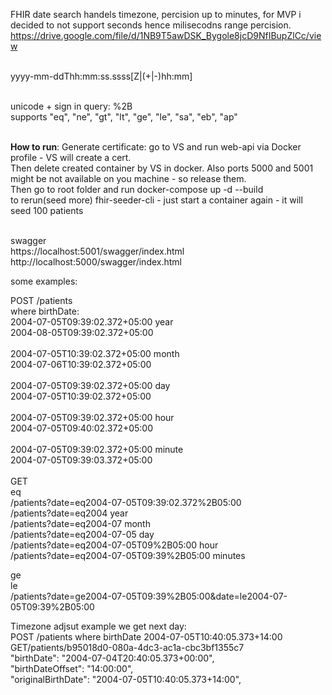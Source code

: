 FHIR date search handels timezone, percision up to minutes, for MVP i decided to not support seconds hence milisecodns range percision.<br>
https://drive.google.com/file/d/1NB9T5awDSK_Bygole8jcD9NfIBupZlCc/view<br><br>

yyyy-mm-ddThh:mm:ss.ssss[Z|(+|-)hh:mm]<br><br>

unicode + sign in query: %2B<br>
supports "eq", "ne", "gt", "lt", "ge", "le", "sa", "eb", "ap"<br><br>

**How to run**:
Generate certificate: go to VS and run web-api via Docker profile - VS will create a cert.<br>
Then delete created container by VS in docker. Also ports 5000 and 5001 might be not available on you machine - so release them.<br>
Then go to root folder and run docker-compose up -d --build<br>
to rerun(seed more) fhir-seeder-cli - just start a container again - it will seed 100 patients<br><br>

swagger<br>
https://localhost:5001/swagger/index.html<br>
http://localhost:5000/swagger/index.html<br>

some examples:<br>

POST /patients<br>
where birthDate:<br>
2004-07-05T09:39:02.372+05:00 year<br>
2004-08-05T09:39:02.372+05:00<br>
<br>
2004-07-05T10:39:02.372+05:00 month<br>
2004-07-06T10:39:02.372+05:00<br>
<br>
2004-07-05T09:39:02.372+05:00 day<br>
2004-07-05T10:39:02.372+05:00<br>
<br>
2004-07-05T09:39:02.372+05:00 hour<br>
2004-07-05T09:40:02.372+05:00<br>
<br>
2004-07-05T09:39:02.372+05:00 minute<br>
2004-07-05T09:39:03.372+05:00<br>
<br>
GET<br>
eq<br>
/patients?date=eq2004-07-05T09:39:02.372%2B05:00<br>
/patients?date=eq2004 year<br>
/patients?date=eq2004-07 month<br>
/patients?date=eq2004-07-05 day<br>
/patients?date=eq2004-07-05T09%2B05:00 hour<br>
/patients?date=eq2004-07-05T09:39%2B05:00 minutes<br>

ge<br>
le<br>
/patients?date=ge2004-07-05T09:39%2B05:00&date=le2004-07-05T09:39%2B05:00<br>

Timezone adjsut example we get next day:<br>
POST /patients where birthDate 2004-07-05T10:40:05.373+14:00<br>
GET/patients/b95018d0-080a-4dc3-ac1a-cbc3bf1355c7<br>
        "birthDate": "2004-07-04T20:40:05.373+00:00",<br>
        "birthDateOffset": "14:00:00",<br>
        "originalBirthDate": "2004-07-05T10:40:05.373+14:00",<br>
